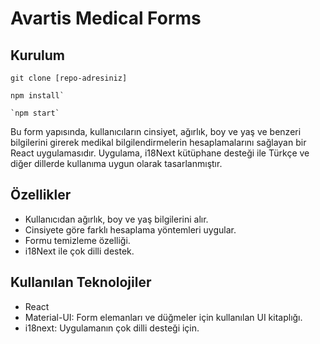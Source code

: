 # Avartis Medical Forms


## Kurulum
```
git clone [repo-adresiniz]
```
```
npm install`
```
```
`npm start`
```


Bu form yapısında, kullanıcıların cinsiyet, ağırlık, boy ve yaş ve benzeri bilgilerini girerek medikal bilgilendirmelerin hesaplamalarını sağlayan bir React uygulamasıdır. Uygulama, i18Next kütüphane desteği ile Türkçe ve diğer dillerde kullanıma uygun olarak tasarlanmıştır.

## Özellikler

* Kullanıcıdan ağırlık, boy ve yaş bilgilerini alır.
* Cinsiyete göre farklı hesaplama yöntemleri uygular.
* Formu temizleme özelliği.
* i18Next ile çok dilli destek.

## Kullanılan Teknolojiler

* React
* Material-UI: Form elemanları ve düğmeler için kullanılan UI kitaplığı.
* i18next: Uygulamanın çok dilli desteği için.



